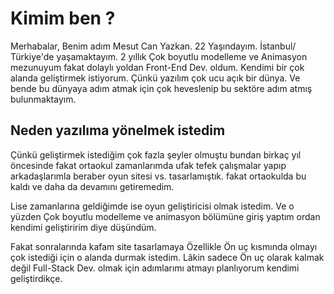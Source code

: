 # Kimim ben ?

Merhabalar, Benim adım Mesut Can Yazkan. 22 Yaşındayım. İstanbul/ Türkiye'de yaşamaktayım.
2 yıllık Çok boyutlu modelleme ve Animasyon mezunuyum fakat dolaylı yoldan Front-End Dev. 
oldum. Kendimi bir çok alanda geliştirmek istiyorum. Çünkü yazılım çok ucu açık bir dünya.
Ve bende bu dünyaya adım atmak için çok heveslenip bu sektöre adım atmış bulunmaktayım.

## Neden yazılıma yönelmek istedim 

Çünkü geliştirmek istediğim çok fazla şeyler olmuştu bundan birkaç yıl öncesinde
fakat ortaokul zamanlarımda ufak tefek çalışmalar yapıp arkadaşlarımla beraber
oyun sitesi vs. tasarlamıştık. fakat ortaokulda bu kaldı ve daha da devamını getiremedim.

Lise zamanlarına geldiğimde ise oyun geliştiricisi olmak istedim. Ve o yüzden
Çok boyutlu modelleme ve animasyon bölümüne giriş yaptım ordan kendimi geliştiririm diye
düşündüm.

Fakat sonralarında kafam site tasarlamaya Özellikle Ön uç kısmında olmayı çok istediği için
o alanda durmak istedim. Lâkin sadece Ön uç olarak kalmak değil Full-Stack Dev. olmak için adımlarımı 
atmayı planlıyorum kendimi geliştirdikçe.
